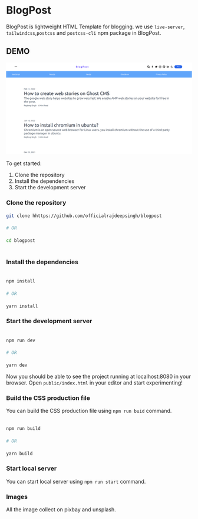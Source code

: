 # BlogPost
BlogPost is lightweight HTML Template for blogging. we use `live-server`, `tailwindcss`,`postcss` and `postcss-cli` npm package in BlogPost.

## DEMO
![blogpost template](/public/assets/Images/blogpost.png "Blog post")


To get started:
1. Clone the repository
2. Install the dependencies
3. Start the development server


### Clone the repository

```bash
git clone hhttps://github.com/officialrajdeepsingh/blogpost
   
# OR
   
cd blogpost
   
```

### Install the dependencies

```bash

npm install

# OR

yarn install
```

### Start the development server

```bash

npm run dev

# OR

yarn dev
```

Now you should be able to see the project running at localhost:8080 in your browser. Open `public/index.html` in your editor and start experimenting!

### Build the CSS production file
You can build the CSS production file using `npm run buid` command.

```bash

npm run build

# OR

yarn build

```
### Start local server 
You can start local server using ` npm run start ` command.


### Images
All the image collect on pixbay and unsplash.